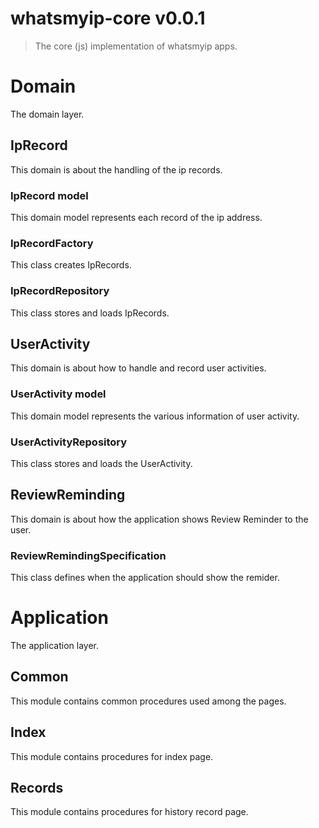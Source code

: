 # whatsmyip-core v0.0.1

> The core (js) implementation of whatsmyip apps.

# Domain

The domain layer.

## IpRecord

This domain is about the handling of the ip records.

### IpRecord model

This domain model represents each record of the ip address.

### IpRecordFactory

This class creates IpRecords.

### IpRecordRepository

This class stores and loads IpRecords.

## UserActivity

This domain is about how to handle and record user activities.

### UserActivity model

This domain model represents the various information of user activity.

### UserActivityRepository

This class stores and loads the UserActivity.

## ReviewReminding

This domain is about how the application shows Review Reminder to the user.

### ReviewRemindingSpecification

This class defines when the application should show the remider.

# Application

The application layer.

## Common

This module contains common procedures used among the pages.

## Index

This module contains procedures for index page.

## Records

This module contains procedures for history record page.
